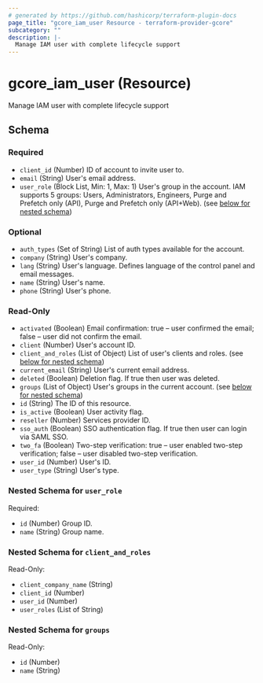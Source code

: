 ```yaml
---
# generated by https://github.com/hashicorp/terraform-plugin-docs
page_title: "gcore_iam_user Resource - terraform-provider-gcore"
subcategory: ""
description: |-
  Manage IAM user with complete lifecycle support
---
```


# gcore_iam_user (Resource)

Manage IAM user with complete lifecycle support



<!-- schema generated by tfplugindocs -->
## Schema

### Required

- `client_id` (Number) ID of account to invite user to.
- `email` (String) User's email address.
- `user_role` (Block List, Min: 1, Max: 1) User's group in the account. IAM supports 5 groups: Users, Administrators, Engineers, Purge and Prefetch only (API), Purge and Prefetch only (API+Web). (see [below for nested schema](#nestedblock--user_role))

### Optional

- `auth_types` (Set of String) List of auth types available for the account.
- `company` (String) User's company.
- `lang` (String) User's language. Defines language of the control panel and email messages.
- `name` (String) User's name.
- `phone` (String) User's phone.

### Read-Only

- `activated` (Boolean) Email confirmation: true – user confirmed the email; false – user did not confirm the email.
- `client` (Number) User's account ID.
- `client_and_roles` (List of Object) List of user's clients and roles. (see [below for nested schema](#nestedatt--client_and_roles))
- `current_email` (String) User's current email address.
- `deleted` (Boolean) Deletion flag. If true then user was deleted.
- `groups` (List of Object) User's groups in the current account. (see [below for nested schema](#nestedatt--groups))
- `id` (String) The ID of this resource.
- `is_active` (Boolean) User activity flag.
- `reseller` (Number) Services provider ID.
- `sso_auth` (Boolean) SSO authentication flag. If true then user can login via SAML SSO.
- `two_fa` (Boolean) Two-step verification: true – user enabled two-step verification; false – user disabled two-step verification.
- `user_id` (Number) User's ID.
- `user_type` (String) User's type.

<a id="nestedblock--user_role"></a>
### Nested Schema for `user_role`

Required:

- `id` (Number) Group ID.
- `name` (String) Group name.


<a id="nestedatt--client_and_roles"></a>
### Nested Schema for `client_and_roles`

Read-Only:

- `client_company_name` (String)
- `client_id` (Number)
- `user_id` (Number)
- `user_roles` (List of String)


<a id="nestedatt--groups"></a>
### Nested Schema for `groups`

Read-Only:

- `id` (Number)
- `name` (String)
